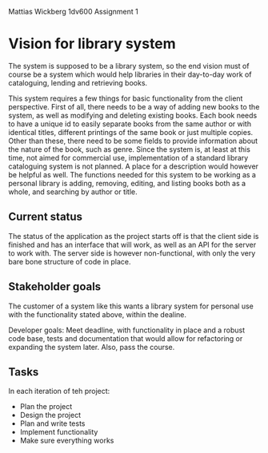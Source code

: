 Mattias Wickberg
1dv600
Assignment 1

# Vision for library system

The system is supposed to be a library system, so the end vision must of course be a system which would help libraries in their day-to-day work of cataloguing, lending and retrieving books. 

This system  requires a few things for basic functionality from the client perspective. First of all, there needs to be a way of adding new books to the system, as well as modifying and deleting existing books. Each book needs to have a unique id to easily separate books from the same author or with identical titles, different printings of the same book or just multiple copies. Other than these, there need to be some fields to provide information about the nature of the book, such as genre. Since the system is, at least at this time, not aimed for commercial use, implementation of a standard library cataloguing system is not planned. A place for a description would however be helpful as well. The functions needed for this system to be working as a personal library is adding, removing, editing, and listing books both as a whole, and searching by author or title. 


## Current status
The status of the application as the project starts off is that the client side is finished and has an interface that will work, as well as an API for the server to work with. The server side is however non-functional, with only the very bare bone structure of code in place. 

## Stakeholder goals
The customer of a system like this wants a library system for personal use with the functionality stated above, within the dealine. 

Developer goals: Meet deadline, with functionality in place and a robust code base, tests and documentation that would allow for refactoring or expanding the system later. Also, pass the course. 

## Tasks
In each iteration of teh project:
- Plan the project
- Design the project
- Plan and write tests
- Implement functionality
- Make sure everything works

